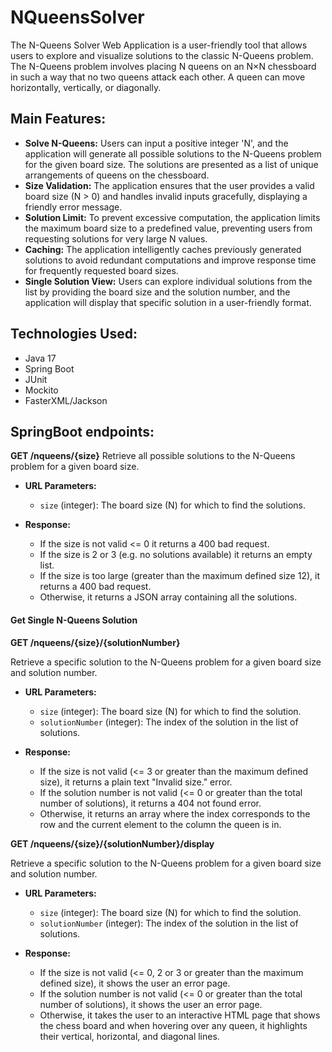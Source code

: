 # NQueensSolver

The N-Queens Solver Web Application is a user-friendly tool that allows users to explore and visualize solutions to the classic N-Queens problem. The N-Queens problem involves placing N queens on an N×N chessboard in such a way that no two queens attack each other. A queen can move horizontally, vertically, or diagonally.

## Main Features:

- **Solve N-Queens:** Users can input a positive integer 'N', and the application will generate all possible solutions to the N-Queens problem for the given board size. The solutions are presented as a list of unique arrangements of queens on the chessboard.
- **Size Validation:** The application ensures that the user provides a valid board size (N > 0) and handles invalid inputs gracefully, displaying a friendly error message.
- **Solution Limit:** To prevent excessive computation, the application limits the maximum board size to a predefined value, preventing users from requesting solutions for very large N values.
- **Caching:** The application intelligently caches previously generated solutions to avoid redundant computations and improve response time for frequently requested board sizes.
- **Single Solution View:** Users can explore individual solutions from the list by providing the board size and the solution number, and the application will display that specific solution in a user-friendly format.

## Technologies Used:

- Java 17
- Spring Boot
- JUnit
- Mockito
- FasterXML/Jackson

## SpringBoot endpoints:

**GET /nqueens/{size}**
Retrieve all possible solutions to the N-Queens problem for a given board size.

- **URL Parameters:**
  - `size` (integer): The board size (N) for which to find the solutions.

- **Response:**
  - If the size is not valid <= 0 it returns a 400 bad request.
  - If the size is 2 or 3 (e.g. no solutions available) it returns an empty list.
  - If the size is too large (greater than the maximum defined size 12), it returns a 400 bad request.
  - Otherwise, it returns a JSON array containing all the solutions.

#### Get Single N-Queens Solution

**GET /nqueens/{size}/{solutionNumber}**

Retrieve a specific solution to the N-Queens problem for a given board size and solution number.

- **URL Parameters:**
  - `size` (integer): The board size (N) for which to find the solution.
  - `solutionNumber` (integer): The index of the solution in the list of solutions.

- **Response:**
  - If the size is not valid (<= 3 or greater than the maximum defined size), it returns a plain text "Invalid size." error.
  - If the solution number is not valid (<= 0 or greater than the total number of solutions), it returns a 404 not found error.
  - Otherwise, it returns an array where the index corresponds to the row and the current element to the column the queen is in.

**GET /nqueens/{size}/{solutionNumber}/display**

Retrieve a specific solution to the N-Queens problem for a given board size and solution number.

- **URL Parameters:**
  - `size` (integer): The board size (N) for which to find the solution.
  - `solutionNumber` (integer): The index of the solution in the list of solutions.

- **Response:**
  - If the size is not valid (<= 0, 2 or 3 or greater than the maximum defined size), it shows the user an error page.
  - If the solution number is not valid (<= 0 or greater than the total number of solutions), it shows the user an error page.
  - Otherwise, it takes the user to an interactive HTML page that shows the chess board and when hovering over any queen, it highlights their vertical, horizontal, and diagonal lines.
